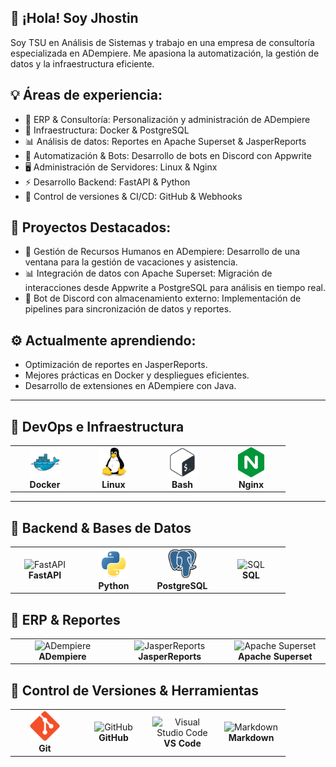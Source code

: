## 👋 ¡Hola! Soy Jhostin

Soy TSU en Análisis de Sistemas y trabajo en una empresa de consultoría especializada en ADempiere. Me apasiona la automatización, la gestión de datos y la infraestructura eficiente.

## 💡 Áreas de experiencia:

- 🔹 ERP & Consultoría: Personalización y administración de ADempiere
- 🐳 Infraestructura: Docker & PostgreSQL
- 📊 Análisis de datos: Reportes en Apache Superset & JasperReports
- 🤖 Automatización & Bots: Desarrollo de bots en Discord con Appwrite
- 🖥 Administración de Servidores: Linux & Nginx
- ⚡ Desarrollo Backend: FastAPI & Python
- 🔄 Control de versiones & CI/CD: GitHub & Webhooks

## 📌 Proyectos Destacados:

- 🚀 Gestión de Recursos Humanos en ADempiere: Desarrollo de una ventana para la gestión de vacaciones y asistencia.
- 📊 Integración de datos con Apache Superset: Migración de interacciones desde Appwrite a PostgreSQL para análisis en tiempo real.
- 🤖 Bot de Discord con almacenamiento externo: Implementación de pipelines para sincronización de datos y reportes.

## ⚙️ Actualmente aprendiendo:

- Optimización de reportes en JasperReports.
- Mejores prácticas en Docker y despliegues eficientes.
- Desarrollo de extensiones en ADempiere con Java.

---

## 🚀 DevOps e Infraestructura
<table> 
  <tr> 
    <td align="center" width="96"> 
      <img alt="Docker" width="48" height="48" src="https://raw.githubusercontent.com/devicons/devicon/55609aa5bd817ff167afce0d965585c92040787a/icons/docker/docker-original.svg"> 
      <br><b>Docker</b> 
    </td> 
    <td align="center" width="96"> 
      <img alt="Linux" width="48" height="48" src="https://raw.githubusercontent.com/devicons/devicon/55609aa5bd817ff167afce0d965585c92040787a/icons/linux/linux-original.svg"/> 
      <br><b>Linux</b>
    </td> 
    <td align="center" width="96"> 
      <img alt="Bash" width="48" height="48" src="https://raw.githubusercontent.com/devicons/devicon/55609aa5bd817ff167afce0d965585c92040787a/icons/bash/bash-original.svg"/> 
      <br><b>Bash</b> 
    </td> <td align="center" width="96"> 
      <img alt="Nginx" width="48" height="48" src="https://raw.githubusercontent.com/devicons/devicon/master/icons/nginx/nginx-original.svg"/>
      <br><b>Nginx</b> 
    </td> 
  </tr> 
</table>

---

## 📌 Backend & Bases de Datos

<table> 
  <tr> 
    <td align="center" width="96"> 
      <img alt="FastAPI" width="48" height="48" src="https://cdn.worldvectorlogo.com/logos/fastapi.svg"> 
      <br><b>FastAPI</b> 
    </td> 
    <td align="center" width="96"> 
      <img alt="Python" width="48" height="48" src="https://raw.githubusercontent.com/devicons/devicon/master/icons/python/python-original.svg"> 
      <br><b>Python</b>
    </td> 
    <td align="center" width="96"> 
      <img alt="PostgreSQL" width="48" height="48" src="https://raw.githubusercontent.com/devicons/devicon/master/icons/postgresql/postgresql-original.svg"> 
      <br><b>PostgreSQL</b> 
    </td> 
    <td align="center" width="96"> 
      <img alt="SQL" width="48" height="48" src="https://cdn-icons-png.flaticon.com/512/4492/4492311.png"> 
      <br><b>SQL</b> 
    </td> 
  </tr> 
</table>


## 💼 ERP & Reportes

<table> 
  <tr> 
    <td align="center" width="200"> 
      <img alt="ADempiere" width="256" height="64" src="https://upload.wikimedia.org/wikipedia/commons/b/b1/Adempiere-logo.png"> 
      <br><b>ADempiere</b> 
    </td> 
  <td align="center" width="200"> 
  <img alt="JasperReports" width="256" height="64" src="https://d7umqicpi7263.cloudfront.net/img/product/41a2b8af-4e81-4903-8ca0-ba34a14f0d77/778623ba-89ee-4ffe-9a40-7187ebc269b9.png"/> 
    <br><b>JasperReports</b> 
</td>
  <td align="center" width="200"> 
    <img alt="Apache Superset" width="256" height="64" src="https://upload.wikimedia.org/wikipedia/commons/0/0e/Superset_logo.svg"/> 
    <br><b>Apache Superset</b> 
  </td> 
  </tr> 
</table>


## 📂 Control de Versiones & Herramientas


<table> 
  <tr> 
    <td align="center" width="96"> 
      <img alt="Git" width="48" height="48" src="https://raw.githubusercontent.com/devicons/devicon/55609aa5bd817ff167afce0d965585c92040787a/icons/git/git-original.svg"/> 
      <br><b>Git</b> 
    </td> 
    <td align="center" width="96"> 
      <img alt="GitHub" width="48" height="48" src="https://www.vectorlogo.zone/logos/github/github-tile.svg"/> 
      <br><b>GitHub</b> 
    </td> 
    <td align="center" width="96"> 
      <img alt="Visual Studio Code" width="48" height="48" src="https://raw.githubusercontent.com/dhanishgajjar/vscode-icons/master/png/default_dark.png"> 
      <br><b>VS Code</b> 
    </td> 
    <td align="center" width="96"> 
      <img alt="Markdown" width="48" height="48" src="https://upload.wikimedia.org/wikipedia/commons/4/48/Markdown-mark.svg"> 
      <br><b>Markdown</b> 
    </td> 
  </tr> 
</table>
